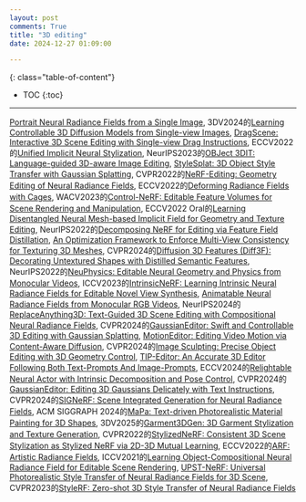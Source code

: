 ```yaml
---
layout: post
comments: True
title: "3D editing"
date: 2024-12-27 01:09:00

---
```


<!--more-->

{: class="table-of-content"}
* TOC
{:toc}

---

[Portrait Neural Radiance Fields from a Single Image](https://portrait-nerf.github.io/), 3DV2024的[Learning Controllable 3D Diffusion Models from Single-view Images](https://jiataogu.me/control3diff/), [DragScene: Interactive 3D Scene Editing with Single-view Drag Instructions](https://arxiv.org/pdf/2412.13552), ECCV2022的[Unified Implicit Neural Stylization](https://zhiwenfan.github.io/INS/), NeurIPS2023的[OBJect 3DIT: Language-guided 3D-aware Image Editing](https://prior.allenai.org/projects/object-edit), [StyleSplat: 3D Object Style Transfer with Gaussian Splatting](https://bernard0047.github.io/stylesplat/), CVPR2022的[NeRF-Editing: Geometry Editing of Neural Radiance Fields](https://github.com/IGLICT/NeRF-Editing), ECCV2022的[Deforming Radiance Fields with Cages](https://xth430.github.io/deforming-nerf/), WACV2023的[Control-NeRF: Editable Feature Volumes for Scene Rendering and Manipulation](https://virtualhumans.mpi-inf.mpg.de/control-nerf/), ECCV2022 Oral的[Learning Disentangled Neural Mesh-based Implicit Field for Geometry and Texture Editing](https://zju3dv.github.io/neumesh/), NeurIPS2022的[Decomposing NeRF for Editing via Feature Field Distillation](https://pfnet-research.github.io/distilled-feature-fields/), [An Optimization Framework to Enforce Multi-View Consistency for Texturing 3D Meshes](https://aigc3d.github.io/ConsistenTex/), CVPR2024的[Diffusion 3D Features (Diff3F): Decorating Untextured Shapes with Distilled Semantic Features](https://diff3f.github.io/), NeurIPS2022的[NeuPhysics: Editable Neural Geometry and Physics from Monocular Videos](https://sites.google.com/view/neuphysics/home), ICCV2023的[IntrinsicNeRF: Learning Intrinsic Neural Radiance Fields for Editable Novel View Synthesis](https://zju3dv.github.io/intrinsic_nerf/), [Animatable Neural Radiance Fields from Monocular RGB Videos](https://github.com/JanaldoChen/Anim-NeRF), NeurIPS2024的[ReplaceAnything3D: Text-Guided 3D Scene Editing with Compositional Neural Radiance Fields](https://replaceanything3d.github.io/), CVPR2024的[GaussianEditor: Swift and Controllable 3D Editing with Gaussian Splatting](https://buaacyw.github.io/gaussian-editor/), [MotionEditor: Editing Video Motion via Content-Aware Diffusion](https://francis-rings.github.io/MotionEditor/), CVPR2024的[Image Sculpting: Precise Object Editing with 3D Geometry Control](https://image-sculpting.github.io/), [TIP-Editor: An Accurate 3D Editor Following Both Text-Prompts And Image-Prompts](https://zjy526223908.github.io/TIP-Editor/), ECCV2024的[Relightable Neural Actor with Intrinsic Decomposition and Pose Control](https://vcai.mpi-inf.mpg.de/projects/RNA/), CVPR2024的[GaussianEditor: Editing 3D Gaussians Delicately with Text Instructions](https://gaussianeditor.github.io/), CVPR2024的[SIGNeRF: Scene Integrated Generation for Neural Radiance Fields](https://signerf.jdihlmann.com/), ACM SIGGRAPH 2024的[MaPa: Text-driven Photorealistic Material Painting for 3D Shapes](https://zhanghe3z.github.io/MaPa/), 3DV2025的[Garment3DGen: 3D Garment Stylization and Texture Generation](https://nsarafianos.github.io/garment3dgen), CVPR2022的[StylizedNeRF: Consistent 3D Scene Stylization as Stylized NeRF via 2D-3D Mutual Learning](http://geometrylearning.com/StylizedNeRF/), ECCV2022的[ARF: Artistic Radiance Fields](https://www.cs.cornell.edu/projects/arf/), ICCV2021的[Learning Object-Compositional Neural Radiance Field for Editable Scene Rendering](https://zju3dv.github.io/object_nerf/), [UPST-NeRF: Universal Photorealistic Style Transfer of Neural Radiance Fields for 3D Scene](https://semchan.github.io/UPST_NeRF/), CVPR2023的[StyleRF: Zero-shot 3D Style Transfer of Neural Radiance Fields](https://kunhao-liu.github.io/StyleRF/)

